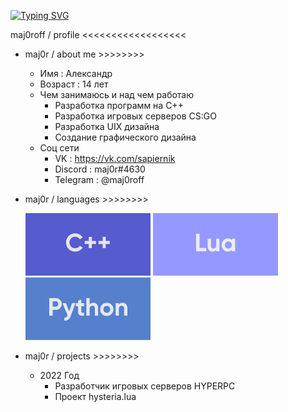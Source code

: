[![Typing SVG](https://readme-typing-svg.herokuapp.com?color=13DA14&lines=maj0rcode;maj0rdesign)](https://git.io/typing-svg)

maj0roff / profile <<<<<<<<<<<<<<<<<<

+ maj0r / about me >>>>>>>>

  + Имя : Александр
  + Возраст : 14 лет
  + Чем занимаюсь и над чем работаю
    + Разработка программ на C++
    + Разработка игровых серверов CS:GO
    + Разработка UIX дизайна
    + Создание графического дизайна
  + Соц сети
    + VK : https://vk.com/sapiernik
    + Discord : maj0r#4630
    + Telegram : @maj0roff

+ maj0r / languages >>>>>>>>

  ![C++](https://github.com/maj0roff/maj0roff/blob/main/Group%205.png?raw=true)
  ![LUA](https://github.com/maj0roff/maj0roff/blob/main/Group%207.png?raw=true)
  ![Python](https://github.com/maj0roff/maj0roff/blob/main/Group%204.png?raw=true)

+ maj0r / projects >>>>>>>>
  + 2022 Год
    + Разработчик игровых серверов HYPERPC
    + Проект hysteria.lua
